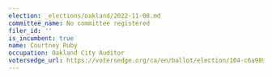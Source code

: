 ```yaml
---
election: _elections/oakland/2022-11-08.md
committee_name: No committee registered
filer_id: ''
is_incumbent: true
name: Courtney Ruby
occupation: Oakland City Auditor
votersedge_url: https://votersedge.org/ca/en/ballot/election/104-c6a989/address/null/zip/94611/contests/contest/24179/candidate/158488?cty=ca%2falm
---
```

